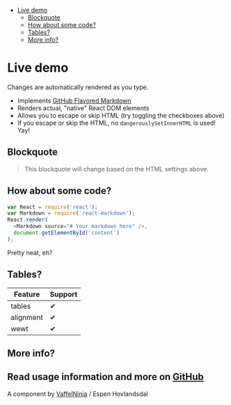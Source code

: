 
- [Live demo](#live-demo)
   - [Blockquote](#blockquote)
   - [How about some code?](#how-about-some-code)
   - [Tables?](#tables)
   - [More info?](#more-info)

# Live demo
Changes are automatically rendered as you type.
* Implements [GitHub Flavored Markdown](https://github.github.com/gfm/)
* Renders actual, "native" React DOM elements
* Allows you to escape or skip HTML (try toggling the checkboxes above)
* If you escape or skip the HTML, no `dangerouslySetInnerHTML` is used! Yay!

## Blockquote

>
>  This blockquote will change based on the HTML settings above.
>

## How about some code?
```js
var React = require('react');
var Markdown = require('react-markdown');
React.render(
  <Markdown source="# Your markdown here" />,
  document.getElementById('content')
);
```
Pretty neat, eh?
## Tables?
| Feature | Support |
| ------ | ----------- |
| tables | ✔ |
| alignment | ✔ |
| wewt | ✔ |
## More info?
Read usage information and more on [GitHub](//github.com/rexxars/react-markdown)
---------------
A component by [VaffelNinja](http://vaffel.ninja) / Espen Hovlandsdal

